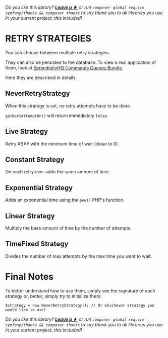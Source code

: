 *Do you like this library? [**Leave a &#9733;**](#js-repo-pjax-container) or run `composer global require symfony/thanks && composer thanks` to say thank you to all libraries you use in your current project, this included!*

# RETRY STRATEGIES

You can choose between multiple retry strategies.

They can also be persisted to the database. To view a real application of them, look at
 [SerendipityHQ Commands Queues Bundle](https://github.com/Aerendir/bundle-commands-queues).

Here they are described in details.

## NeverRetryStrategy

When this strategy is set, no retry attempts have to be done.

`getNextAttemptOn()` will return immediately `false`.

## Live Strategy

Retry ASAP with the minimum time of wait (close to 0).

## Constant Strategy

On each retry ever adds the same amount of time.

## Exponential Strategy

Adds an exponential time using the `pow()` PHP's function.

## Linear Strategy

Multiply the base amount of time by the number of attempts.

## TimeFixed Strategy

Divides the number of max attempts by the max time you want to wait.

# Final Notes

To better understand how to use them, simply see the signature of each strategy or, better, simply try to initialize
 them:

    $strategy = new NeverRetryStrategy(); // Or whichever strategy you would like to use!

*Do you like this library? [**Leave a &#9733;**](#js-repo-pjax-container) or run `composer global require symfony/thanks && composer thanks` to say thank you to all libraries you use in your current project, this included!*
